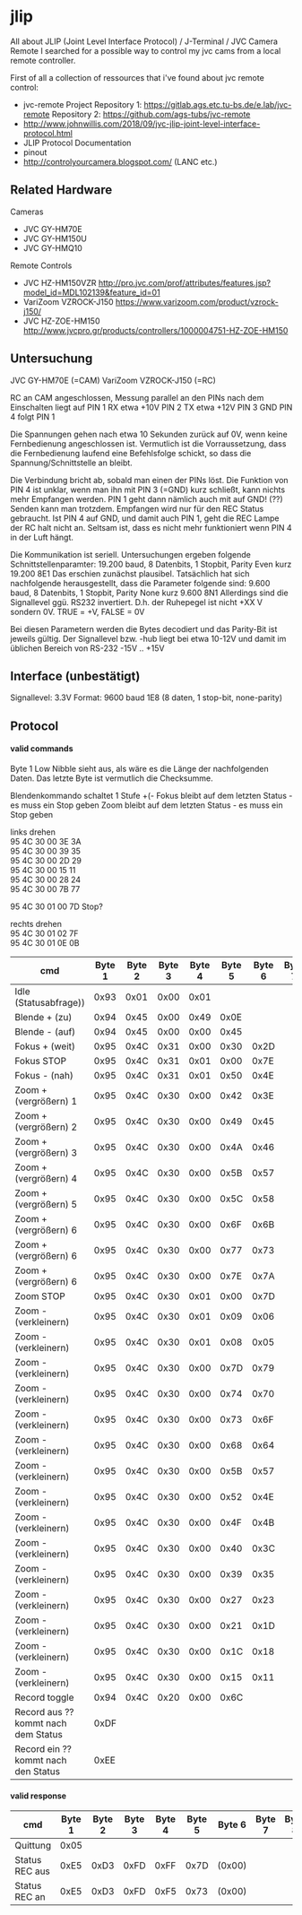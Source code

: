 # jlip
All about JLIP (Joint Level Interface Protocol) / J-Terminal / JVC Camera Remote
I searched for a possible way to control my jvc cams from a local remote controller.

First of all a collection of ressources that i've found about jvc remote control:
- jvc-remote Project
Repository 1:
https://gitlab.ags.etc.tu-bs.de/e.lab/jvc-remote
Repository 2:
https://github.com/ags-tubs/jvc-remote
- http://www.johnwillis.com/2018/09/jvc-jlip-joint-level-interface-protocol.html
- JLIP Protocol Documentation
- pinout
- http://controlyourcamera.blogspot.com/ (LANC etc.)

Related Hardware
---------

Cameras
- JVC GY-HM70E
- JVC GY-HM150U
- JVC GY-HMQ10

Remote Controls
- JVC HZ-HM150VZR http://pro.jvc.com/prof/attributes/features.jsp?model_id=MDL102139&feature_id=01
- VariZoom VZROCK-J150 https://www.varizoom.com/product/vzrock-j150/
- JVC HZ-ZOE-HM150 http://www.jvcpro.gr/products/controllers/1000004751-HZ-ZOE-HM150

Untersuchung
---------
JVC GY-HM70E (=CAM)
VariZoom VZROCK-J150 (=RC)

RC an CAM angeschlossen, Messung parallel an den PINs
nach dem Einschalten liegt auf
PIN 1 RX etwa +10V
PIN 2 TX etwa +12V
PIN 3 GND
PIN 4 folgt PIN 1

Die Spannungen gehen nach etwa 10 Sekunden zurück auf 0V, wenn keine Fernbedienung angeschlossen ist.
Vermutlich ist die Vorraussetzung, dass die Fernbedienung laufend eine Befehlsfolge schickt, so dass die Spannung/Schnittstelle an bleibt.

Die Verbindung bricht ab, sobald man einen der PINs löst.
Die Funktion von PIN 4 ist unklar, wenn man ihn mit PIN 3 (=GND) kurz schließt,
kann nichts mehr Empfangen werden. PIN 1 geht dann nämlich auch mit auf GND!
(??)
Senden kann man trotzdem.
Empfangen wird nur für den REC Status gebraucht. Ist PIN 4 auf GND, und damit auch PIN 1, geht die REC Lampe der RC halt nicht an.
Seltsam ist, dass es nicht mehr funktioniert wenn PIN 4 in der Luft hängt.

Die Kommunikation ist seriell. Untersuchungen ergeben folgende Schnittstellenparamter:
19.200 baud, 8 Datenbits, 1 Stopbit, Parity Even
kurz
19.200 8E1
Das erschien zunächst plausibel.
Tatsächlich hat sich nachfolgende herausgestellt, dass die Parameter folgende sind:
9.600 baud, 8 Datenbits, 1 Stopbit, Parity None
kurz
9.600 8N1
Allerdings sind die Signallevel ggü. RS232 invertiert. D.h. der Ruhepegel ist nicht +XX V sondern 0V.
TRUE = +V, FALSE = 0V

Bei diesen Parametern werden die Bytes decodiert und das Parity-Bit ist jeweils gültig.
Der Signallevel bzw. -hub liegt bei etwa 10-12V und damit im üblichen Bereich von RS-232 -15V .. +15V

Interface (unbestätigt)
---------
Signallevel: 3.3V
Format: 9600 baud 1E8 (8 daten, 1 stop-bit, none-parity)

Protocol
---------
#### valid commands ####

Byte 1 Low Nibble sieht aus, als wäre es die Länge der nachfolgenden Daten.
Das letzte Byte ist vermutlich die Checksumme.

Blendenkommando schaltet 1 Stufe +(-
Fokus bleibt auf dem letzten Status - es muss ein Stop geben
Zoom bleibt auf dem letzten Status - es muss ein Stop geben

links drehen<br>
95 4C 30 00 3E 3A<br>
95 4C 30 00 39 35<br>
95 4C 30 00 2D 29<br>
95 4C 30 00 15 11<br>
95 4C 30 00 28 24<br>
95 4C 30 00 7B 77<br>

95 4C 30 01 00 7D Stop?<br>

rechts drehen<br>
95 4C 30 01 02 7F<br>
95 4C 30 01 0E 0B<br>

|cmd|Byte 1|Byte 2|Byte 3|Byte 4|Byte 5|Byte 6|Byte 7|Byte 8|Byte 9|Byte 10|Byte 11|
|---|------|------|------|------|------|------|------|------|------|------|------|
|Idle (Statusabfrage))|0x93|0x01|0x00|0x01||||||||
|Blende + (zu)|0x94|0x45|0x00|0x49|0x0E|||||||
|Blende - (auf)|0x94|0x45|0x00|0x00|0x45|||||||
|Fokus + (weit)|0x95|0x4C|0x31|0x00|0x30|0x2D||||||
|Fokus STOP|0x95|0x4C|0x31|0x01|0x00|0x7E||||||
|Fokus - (nah)|0x95|0x4C|0x31|0x01|0x50|0x4E||||||
|Zoom + (vergrößern) 1|0x95|0x4C|0x30|0x00|0x42|0x3E||||||
|Zoom + (vergrößern) 2|0x95|0x4C|0x30|0x00|0x49|0x45||||||
|Zoom + (vergrößern) 3|0x95|0x4C|0x30|0x00|0x4A|0x46||||||
|Zoom + (vergrößern) 4|0x95|0x4C|0x30|0x00|0x5B|0x57||||||
|Zoom + (vergrößern) 5|0x95|0x4C|0x30|0x00|0x5C|0x58||||||
|Zoom + (vergrößern) 6|0x95|0x4C|0x30|0x00|0x6F|0x6B||||||
|Zoom + (vergrößern) 6|0x95|0x4C|0x30|0x00|0x77|0x73||||||
|Zoom + (vergrößern) 6|0x95|0x4C|0x30|0x00|0x7E|0x7A||||||
|Zoom STOP|0x95|0x4C|0x30|0x01|0x00|0x7D||||||
|Zoom - (verkleinern)|0x95|0x4C|0x30|0x01|0x09|0x06||||||
|Zoom - (verkleinern)|0x95|0x4C|0x30|0x01|0x08|0x05||||||
|Zoom - (verkleinern)|0x95|0x4C|0x30|0x00|0x7D|0x79||||||
|Zoom - (verkleinern)|0x95|0x4C|0x30|0x00|0x74|0x70|||||
|Zoom - (verkleinern)|0x95|0x4C|0x30|0x00|0x73|0x6F|||||
|Zoom - (verkleinern)|0x95|0x4C|0x30|0x00|0x68|0x64|||||
|Zoom - (verkleinern)|0x95|0x4C|0x30|0x00|0x5B|0x57|||||
|Zoom - (verkleinern)|0x95|0x4C|0x30|0x00|0x52|0x4E|||||
|Zoom - (verkleinern)|0x95|0x4C|0x30|0x00|0x4F|0x4B|||||
|Zoom - (verkleinern)|0x95|0x4C|0x30|0x00|0x40|0x3C|||||
|Zoom - (verkleinern)|0x95|0x4C|0x30|0x00|0x39|0x35|||||
|Zoom - (verkleinern)|0x95|0x4C|0x30|0x00|0x27|0x23|||||
|Zoom - (verkleinern)|0x95|0x4C|0x30|0x00|0x21|0x1D|||||
|Zoom - (verkleinern)|0x95|0x4C|0x30|0x00|0x1C|0x18|||||
|Zoom - (verkleinern)|0x95|0x4C|0x30|0x00|0x15|0x11|||||
|Record toggle |0x94|0x4C|0x20|0x00|0x6C|||||||
|Record aus ?? kommt nach dem Status|0xDF|||||||||||
|Record ein ?? kommt nach den Status|0xEE|||||||||||

#### valid response ####

|cmd|Byte 1|Byte 2|Byte 3|Byte 4|Byte 5|Byte 6|Byte 7|Byte 8|Byte 9|Byte 10|Byte 11|
|---|------|------|------|------|------|------|------|------|------|------|------|
|Quittung|0x05|||||||||||
|Status REC aus|0xE5|0xD3|0xFD|0xFF|0x7D|(0x00)||||||
|Status REC an|0xE5|0xD3|0xFD|0xF5|0x73|(0x00)||||||
